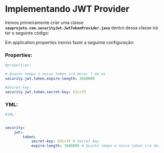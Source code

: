 # Implementando JWT Provider

Iremos primeiramente criar uma classe **`seuprojeto.com.securityJwt.JwtTokenProvider.java`**
dentro dessa classe irá ter o seguinte código:

Em application.properties iremos fazer a seguinte configuração:
### Properties:
```yml
#properties:

# Quanto tempo o nosso token irá durar ? em ms
security.jwt.token.expire-length: 3600000

#Secret key:
security.jwt.token.secret-key: 53cr37
```

### YML:
```yml
#YML:


security:
    jwt:
        token:
            secret-key: 53cr37 # Secret key
            expire-length: 3600000 # Quanto tempo o nosso token irá durar ? em ms

```
